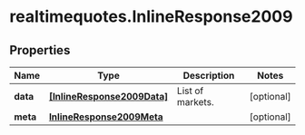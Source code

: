 # realtimequotes.InlineResponse2009

## Properties

Name | Type | Description | Notes
------------ | ------------- | ------------- | -------------
**data** | [**[InlineResponse2009Data]**](InlineResponse2009Data.md) | List of markets. | [optional] 
**meta** | [**InlineResponse2009Meta**](InlineResponse2009Meta.md) |  | [optional] 


